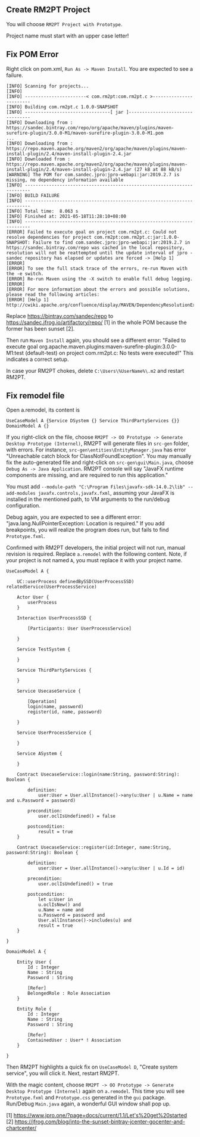 ## Create RM2PT Project

You will choose `RM2PT Project with Prototype`.

Project name must start with an upper case letter!

## Fix POM Error

Right click on pom.xml, `Run As -> Maven Install`. You are expected to see a failure.

```
[INFO] Scanning for projects...
[INFO] 
[INFO] -----------------------< com.rm2pt:com.rm2pt.c >------------------------
[INFO] Building com.rm2pt.c 1.0.0-SNAPSHOT
[INFO] --------------------------------[ jar ]---------------------------------
[INFO] Downloading from : https://sandec.bintray.com/repo/org/apache/maven/plugins/maven-surefire-plugin/3.0.0-M1/maven-surefire-plugin-3.0.0-M1.pom
...
[INFO] Downloading from : https://repo.maven.apache.org/maven2/org/apache/maven/plugins/maven-install-plugin/2.4/maven-install-plugin-2.4.jar
[INFO] Downloaded from : https://repo.maven.apache.org/maven2/org/apache/maven/plugins/maven-install-plugin/2.4/maven-install-plugin-2.4.jar (27 kB at 88 kB/s)
[WARNING] The POM for com.sandec.jpro:jpro-webapi:jar:2019.2.7 is missing, no dependency information available
[INFO] ------------------------------------------------------------------------
[INFO] BUILD FAILURE
[INFO] ------------------------------------------------------------------------
[INFO] Total time:  8.063 s
[INFO] Finished at: 2021-05-18T11:28:10+08:00
[INFO] ------------------------------------------------------------------------
[ERROR] Failed to execute goal on project com.rm2pt.c: Could not resolve dependencies for project com.rm2pt:com.rm2pt.c:jar:1.0.0-SNAPSHOT: Failure to find com.sandec.jpro:jpro-webapi:jar:2019.2.7 in https://sandec.bintray.com/repo was cached in the local repository, resolution will not be reattempted until the update interval of jpro - sandec repository has elapsed or updates are forced -> [Help 1]
[ERROR] 
[ERROR] To see the full stack trace of the errors, re-run Maven with the -e switch.
[ERROR] Re-run Maven using the -X switch to enable full debug logging.
[ERROR] 
[ERROR] For more information about the errors and possible solutions, please read the following articles:
[ERROR] [Help 1] http://cwiki.apache.org/confluence/display/MAVEN/DependencyResolutionException
```

Replace https://bintray.com/sandec/repo to https://sandec.jfrog.io/artifactory/repo/ [1] in the whole POM because the former has been sunset [2].

Then run `Maven Install` again, you should see a different error: "Failed to execute goal org.apache.maven.plugins:maven-surefire-plugin:3.0.0-M1:test (default-test) on project com.rm2pt.c: No tests were executed!" This indicates a correct setup.

In case your RM2PT chokes, delete `C:\Users\%UserName%\.m2` and restart RM2PT.

## Fix remodel file
Open a.remodel, its content is 

```
UseCaseModel A {Service DSystem {} Service ThirdPartyServices {}}
DomainModel A {}
```

If you right-click on the file, choose `RM2PT -> OO Prototype -> Generate Desktop Prototype (Internel)`, RM2PT will generate files in `src-gen` folder, with errors. For instance, `src-gen\entities\EntityManager.java` has error "Unreachable catch block for ClassNotFoundException". You may manually fix the auto-generated file and  right-click on `src-gen\gui\Main.java`, choose `Debug As -> Java Application`. RM2PT console will say "JavaFX runtime components are missing, and are required to run this application."

You must add `--module-path "C:\Program Files\javafx-sdk-14.0.2\lib" --add-modules javafx.controls,javafx.fxml`, assuming your JavaFX is installed in the mentioned path, to VM arguments to the run/debug configuration.

Debug again, you are expected to see a different error: "java.lang.NullPointerException: Location is required." If you add breakpoints, you will realize the program does run, but fails to find `Prototype.fxml`.

Confirmed with RM2PT developers, the initial project will not run, manual revision is required. Replace `a.remodel` with the following content. Note, if your project is not named `A`, you must replace it with your project name.

```
UseCaseModel A {

	UC::userProcess definedBySSD(UserProcessSSD) relatedService(UserProcessService)

	Actor User {
		userProcess
	}

	Interaction UserProcessSSD {

		[Participants: User UserProcessService]

	}

	Service TestSystem {

	}

	Service ThirdPartyServices {

	}

	Service UsecaseService {

		[Operation]
		login(name, password)
		register(id, name, password)

	}

	Service UserProcessService {

	}

	Service ASystem {

	}

	Contract UsecaseService::login(name:String, password:String): Boolean {

		definition:
			user:User = User.allInstance()->any(u:User | u.Name = name and u.Password = password)

		precondition:
			user.oclIsUndefined() = false

		postcondition:
			result = true
	}

	Contract UsecaseService::register(id:Integer, name:String, password:String): Boolean {

		definition:
			user:User = User.allInstance()->any(u:User | u.Id = id)

		precondition:
			user.oclIsUndefined() = true

		postcondition:
			let u:User in
			u.oclIsNew() and
			u.Name = name and
			u.Password = password and
			User.allInstance()->includes(u) and
			result = true
	}

}

DomainModel A {

	Entity User {
		Id : Integer
		Name : String
		Password : String

		[Refer]
		BelongedRole : Role Association
	}

	Entity Role {
		Id : Integer
		Name : String
		Password : String

		[Refer]
		ContainedUser : User* ! Association
	}

}
```

Then RM2PT highlights a quick fix on `UseCaseModel D`, "Create system service", you will click it. Next, restart RM2PT.

With the magic content,  choose `RM2PT -> OO Prototype -> Generate Desktop Prototype (Internel)` again on `a.remodel`. This time you will see `Prototype.fxml` and `Prototype.css` generated in the `gui` package. Run/Debug `Main.java` again, a wonderful GUI window shall pop up.


[1] https://www.jpro.one/?page=docs/current/1.1/Let's%20get%20started <br>
[2] https://jfrog.com/blog/into-the-sunset-bintray-jcenter-gocenter-and-chartcenter/
